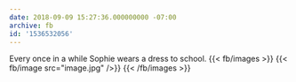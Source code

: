 ```yaml
---
date: 2018-09-09 15:27:36.000000000 -07:00
archive: fb
id: '1536532056'
---
```


Every once in a while Sophie wears a dress to school.
{{< fb/images >}}
{{< fb/image src="image.jpg" />}}
{{< /fb/images >}}
